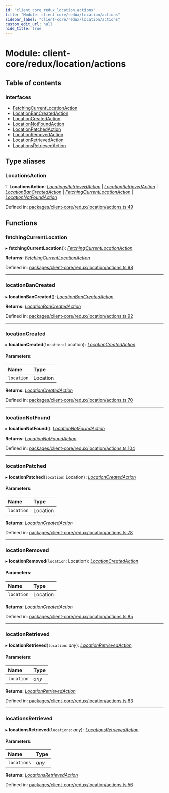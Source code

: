 ```yaml
---
id: "client_core_redux_location_actions"
title: "Module: client-core/redux/location/actions"
sidebar_label: "client-core/redux/location/actions"
custom_edit_url: null
hide_title: true
---
```


# Module: client-core/redux/location/actions

## Table of contents

### Interfaces

- [FetchingCurrentLocationAction](../interfaces/client_core_redux_location_actions.fetchingcurrentlocationaction.md)
- [LocationBanCreatedAction](../interfaces/client_core_redux_location_actions.locationbancreatedaction.md)
- [LocationCreatedAction](../interfaces/client_core_redux_location_actions.locationcreatedaction.md)
- [LocationNotFoundAction](../interfaces/client_core_redux_location_actions.locationnotfoundaction.md)
- [LocationPatchedAction](../interfaces/client_core_redux_location_actions.locationpatchedaction.md)
- [LocationRemovedAction](../interfaces/client_core_redux_location_actions.locationremovedaction.md)
- [LocationRetrievedAction](../interfaces/client_core_redux_location_actions.locationretrievedaction.md)
- [LocationsRetrievedAction](../interfaces/client_core_redux_location_actions.locationsretrievedaction.md)

## Type aliases

### LocationsAction

Ƭ **LocationsAction**: [*LocationsRetrievedAction*](../interfaces/client_core_redux_location_actions.locationsretrievedaction.md) \| [*LocationRetrievedAction*](../interfaces/client_core_redux_location_actions.locationretrievedaction.md) \| [*LocationBanCreatedAction*](../interfaces/client_core_redux_location_actions.locationbancreatedaction.md) \| [*FetchingCurrentLocationAction*](../interfaces/client_core_redux_location_actions.fetchingcurrentlocationaction.md) \| [*LocationNotFoundAction*](../interfaces/client_core_redux_location_actions.locationnotfoundaction.md)

Defined in: [packages/client-core/redux/location/actions.ts:49](https://github.com/xr3ngine/xr3ngine/blob/9d253dc38/packages/client-core/redux/location/actions.ts#L49)

## Functions

### fetchingCurrentLocation

▸ **fetchingCurrentLocation**(): [*FetchingCurrentLocationAction*](../interfaces/client_core_redux_location_actions.fetchingcurrentlocationaction.md)

**Returns:** [*FetchingCurrentLocationAction*](../interfaces/client_core_redux_location_actions.fetchingcurrentlocationaction.md)

Defined in: [packages/client-core/redux/location/actions.ts:98](https://github.com/xr3ngine/xr3ngine/blob/9d253dc38/packages/client-core/redux/location/actions.ts#L98)

___

### locationBanCreated

▸ **locationBanCreated**(): [*LocationBanCreatedAction*](../interfaces/client_core_redux_location_actions.locationbancreatedaction.md)

**Returns:** [*LocationBanCreatedAction*](../interfaces/client_core_redux_location_actions.locationbancreatedaction.md)

Defined in: [packages/client-core/redux/location/actions.ts:92](https://github.com/xr3ngine/xr3ngine/blob/9d253dc38/packages/client-core/redux/location/actions.ts#L92)

___

### locationCreated

▸ **locationCreated**(`location`: Location): [*LocationCreatedAction*](../interfaces/client_core_redux_location_actions.locationcreatedaction.md)

#### Parameters:

Name | Type |
:------ | :------ |
`location` | Location |

**Returns:** [*LocationCreatedAction*](../interfaces/client_core_redux_location_actions.locationcreatedaction.md)

Defined in: [packages/client-core/redux/location/actions.ts:70](https://github.com/xr3ngine/xr3ngine/blob/9d253dc38/packages/client-core/redux/location/actions.ts#L70)

___

### locationNotFound

▸ **locationNotFound**(): [*LocationNotFoundAction*](../interfaces/client_core_redux_location_actions.locationnotfoundaction.md)

**Returns:** [*LocationNotFoundAction*](../interfaces/client_core_redux_location_actions.locationnotfoundaction.md)

Defined in: [packages/client-core/redux/location/actions.ts:104](https://github.com/xr3ngine/xr3ngine/blob/9d253dc38/packages/client-core/redux/location/actions.ts#L104)

___

### locationPatched

▸ **locationPatched**(`location`: Location): [*LocationCreatedAction*](../interfaces/client_core_redux_location_actions.locationcreatedaction.md)

#### Parameters:

Name | Type |
:------ | :------ |
`location` | Location |

**Returns:** [*LocationCreatedAction*](../interfaces/client_core_redux_location_actions.locationcreatedaction.md)

Defined in: [packages/client-core/redux/location/actions.ts:78](https://github.com/xr3ngine/xr3ngine/blob/9d253dc38/packages/client-core/redux/location/actions.ts#L78)

___

### locationRemoved

▸ **locationRemoved**(`location`: Location): [*LocationCreatedAction*](../interfaces/client_core_redux_location_actions.locationcreatedaction.md)

#### Parameters:

Name | Type |
:------ | :------ |
`location` | Location |

**Returns:** [*LocationCreatedAction*](../interfaces/client_core_redux_location_actions.locationcreatedaction.md)

Defined in: [packages/client-core/redux/location/actions.ts:85](https://github.com/xr3ngine/xr3ngine/blob/9d253dc38/packages/client-core/redux/location/actions.ts#L85)

___

### locationRetrieved

▸ **locationRetrieved**(`location`: *any*): [*LocationRetrievedAction*](../interfaces/client_core_redux_location_actions.locationretrievedaction.md)

#### Parameters:

Name | Type |
:------ | :------ |
`location` | *any* |

**Returns:** [*LocationRetrievedAction*](../interfaces/client_core_redux_location_actions.locationretrievedaction.md)

Defined in: [packages/client-core/redux/location/actions.ts:63](https://github.com/xr3ngine/xr3ngine/blob/9d253dc38/packages/client-core/redux/location/actions.ts#L63)

___

### locationsRetrieved

▸ **locationsRetrieved**(`locations`: *any*): [*LocationsRetrievedAction*](../interfaces/client_core_redux_location_actions.locationsretrievedaction.md)

#### Parameters:

Name | Type |
:------ | :------ |
`locations` | *any* |

**Returns:** [*LocationsRetrievedAction*](../interfaces/client_core_redux_location_actions.locationsretrievedaction.md)

Defined in: [packages/client-core/redux/location/actions.ts:56](https://github.com/xr3ngine/xr3ngine/blob/9d253dc38/packages/client-core/redux/location/actions.ts#L56)
